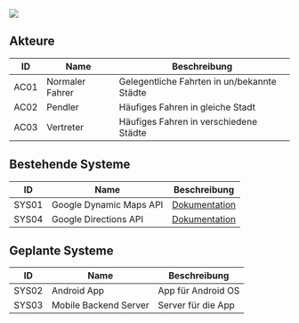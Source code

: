 ![](https://github.com/isd-nunkesser/sd-2019-froyo/blob/master/CommunicationDiagram.jpg)

## Akteure 

| ID  |  Name        | Beschreibung |
|-----|--------------|--------------|
|AC01 | Normaler Fahrer| Gelegentliche Fahrten in un/bekannte Städte          |
|AC02 | Pendler| Häufiges Fahren in gleiche Stadt|
|AC03 | Vertreter | Häufiges Fahren in verschiedene Städte          |


## Bestehende Systeme

| ID  |  Name          | Beschreibung |
|-----|----------------|--------------|
|SYS01| Google Dynamic Maps API| [Dokumentation](https://developers.google.com/maps/documentation/javascript/tutorial?hl=de)|
|SYS04| Google Directions API | [Dokumentation](https://developers.google.com/maps/documentation/javascript/directions?hl=de)|  


## Geplante Systeme

| ID  |  Name        | Beschreibung |
|-----|--------------|--------------|
|SYS02| Android App  | App für Android OS|
|SYS03| Mobile Backend Server | Server für die App |